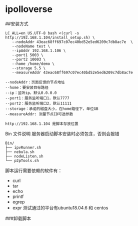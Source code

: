# ipolloverse
##安装方式
```
LC_ALL=en_US.UTF-8 bash <(curl -s http://192.168.1.104/install_setup.sh) \
   --nodeAddr 43eac68ff697c07ec40bd52e5ed6209c7db8ac7e  \
   --nodeName test \
   --ipAddr 192.168.1.106 \
   --port1 5003 \
   --port2 10003 \
   --home /home/demo \
   --storage 5.5 \
   --measureAddr 43eac68ff697c07ec40bd52e5ed6209c7db8ac7e

--nodeAddr：页面反馈的节点地址
--home：要安装目标路径
--ip：监听ip，默认0.0.0.0
--port1：服务监听端口1，默认7777
--port2：服务监听端口2，默认11111
--storage：承诺的磁盘大小，在home路径下，单位GB
--measureAddr: 测量节点ID可选参数

http://192.168.1.104 是脚本存放位置
```

Bin 文件说明
服务器启动脚本安装时必须包含，否则会报错
```
Bin/
├── ipvRunner.sh  
├── nebula.sh
├── nodeListen.sh
└── p2pTools.sh
```
脚本运行需要依赖的软件有：
- curl
- tar
- echo
- printf
- egrep
- expr
测试通过的平台有ubuntu18.04.6 和 centos


###卸载脚本

